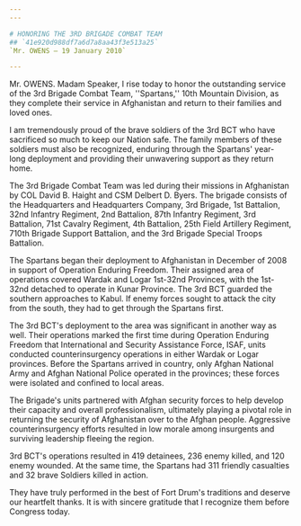 ```yaml
---
---

# HONORING THE 3RD BRIGADE COMBAT TEAM
## `41e920d988df7a6d7a8aa43f3e513a25`
`Mr. OWENS — 19 January 2010`

---
```



Mr. OWENS. Madam Speaker, I rise today to honor the outstanding 
service of the 3rd Brigade Combat Team, ''Spartans,'' 10th Mountain 
Division, as they complete their service in Afghanistan and return to 
their families and loved ones.

I am tremendously proud of the brave soldiers of the 3rd BCT who have 
sacrificed so much to keep our Nation safe. The family members of these 
soldiers must also be recognized, enduring through the Spartans' year-
long deployment and providing their unwavering support as they return 
home.

The 3rd Brigade Combat Team was led during their missions in 
Afghanistan by COL David B. Haight and CSM Delbert D. Byers. The 
brigade consists of the Headquarters and Headquarters Company, 3rd 
Brigade, 1st Battalion, 32nd Infantry Regiment, 2nd Battalion, 87th 
Infantry Regiment, 3rd Battalion, 71st Cavalry Regiment, 4th Battalion, 
25th Field Artillery Regiment, 710th Brigade Support Battalion, and the 
3rd Brigade Special Troops Battalion.

The Spartans began their deployment to Afghanistan in December of 
2008 in support of Operation Enduring Freedom. Their assigned area of 
operations covered Wardak and Logar 1st-32nd Provinces, with the 1st-
32nd detached to operate in Kunar Province. The 3rd BCT guarded the 
southern approaches to Kabul. If enemy forces sought to attack the city 
from the south, they had to get through the Spartans first.

The 3rd BCT's deployment to the area was significant in another way 
as well. Their operations marked the first time during Operation 
Enduring Freedom that International and Security Assistance Force, 
ISAF, units conducted counterinsurgency operations in either Wardak or 
Logar provinces. Before the Spartans arrived in country, only Afghan 
National Army and Afghan National Police operated in the provinces; 
these forces were isolated and confined to local areas.

The Brigade's units partnered with Afghan security forces to help 
develop their capacity and overall professionalism, ultimately playing 
a pivotal role in returning the security of Afghanistan over to the 
Afghan people. Aggressive counterinsurgency efforts resulted in low 
morale among insurgents and surviving leadership fleeing the region.

3rd BCT's operations resulted in 419 detainees, 236 enemy killed, and 
120 enemy wounded. At the same time, the Spartans had 311 friendly 
casualties and 32 brave Soldiers killed in action.

They have truly performed in the best of Fort Drum's traditions and 
deserve our heartfelt thanks. It is with sincere gratitude that I 
recognize them before Congress today.
